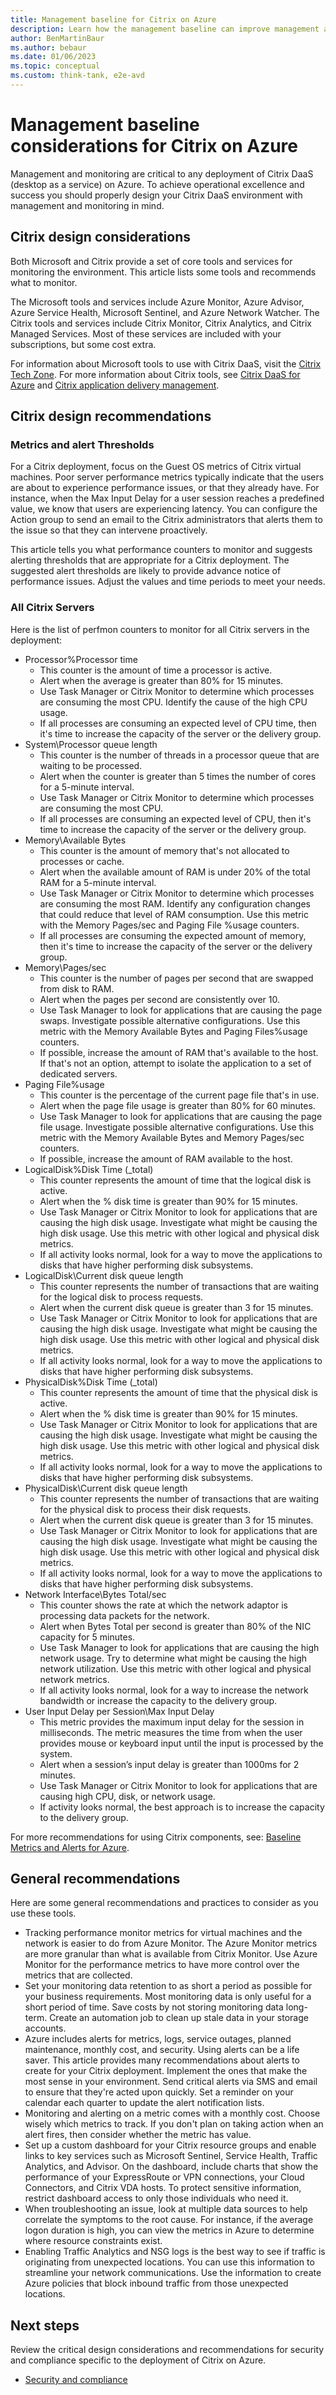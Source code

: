 ```yaml
---
title: Management baseline for Citrix on Azure
description: Learn how the management baseline can improve management and monitoring of Citrix on Azure.
author: BenMartinBaur
ms.author: bebaur
ms.date: 01/06/2023
ms.topic: conceptual
ms.custom: think-tank, e2e-avd
---
```


# Management baseline considerations for Citrix on Azure

Management and monitoring are critical to any deployment of Citrix DaaS (desktop as a service) on Azure. To achieve operational excellence and success you should properly design your Citrix DaaS environment with management and monitoring in mind.

## Citrix design considerations

Both Microsoft and Citrix provide a set of core tools and services for monitoring the environment. This article lists some tools and recommends what to monitor.

The Microsoft tools and services include Azure Monitor, Azure Advisor, Azure Service Health, Microsoft Sentinel, and Azure Network Watcher. The Citrix tools and services include Citrix Monitor, Citrix Analytics, and Citrix Managed Services. Most of these services are included with your subscriptions, but some cost extra.

For information about Microsoft tools to use with Citrix DaaS, visit the [Citrix Tech Zone](https://docs.citrix.com/en-us/tech-zone/design/design-decisions/daas-for-azure.html#microsoft). For more information about Citrix tools, see [Citrix DaaS for Azure](https://docs.citrix.com/en-us/tech-zone/design/design-decisions/daas-for-azure.html#microsoft) and [Citrix application delivery management](https://docs.citrix.com/en-us/tech-zone/design/design-decisions/daas-for-azure.html#citrix-application-delivery-management-adm-service).

## Citrix design recommendations

### Metrics and alert Thresholds

For a Citrix deployment, focus on the Guest OS metrics of Citrix virtual machines. Poor server performance metrics typically indicate that the users are about to experience performance issues, or that they already have. For instance, when the Max Input Delay for a user session reaches a predefined value, we know that users are experiencing latency. You can configure the Action group to send an email to the Citrix administrators that alerts them to the issue so that they can intervene proactively.

This article tells you what performance counters to monitor and suggests alerting thresholds that are appropriate for a Citrix deployment. The suggested alert thresholds are likely to provide advance notice of performance issues. Adjust the values and time periods to meet your needs.

### All Citrix Servers

Here is the list of perfmon counters to monitor for all Citrix servers in the deployment:

- Processor\%Processor time
  - This counter is the amount of time a processor is active.
  - Alert when the average is greater than 80% for 15 minutes.
  - Use Task Manager or Citrix Monitor to determine which processes are consuming the most CPU. Identify the cause of the high CPU usage.
  - If all processes are consuming an expected level of CPU time, then it's time to increase the capacity of the server or the delivery group.
- System\Processor queue length
  - This counter is the number of threads in a processor queue that are waiting to be processed.
  - Alert when the counter is greater than 5 times the number of cores for a 5-minute interval.
  - Use Task Manager or Citrix Monitor to determine which processes are consuming the most CPU.
  - If all processes are consuming an expected level of CPU, then it's time to increase the capacity of the server or the delivery group.
- Memory\Available Bytes
  - This counter is the amount of memory that's not allocated to processes or cache.
  - Alert when the available amount of RAM is under 20% of the total RAM for a 5-minute interval.
  - Use Task Manager or Citrix Monitor to determine which processes are consuming the most RAM. Identify any configuration changes that could reduce that level of RAM consumption. Use this metric with the Memory Pages/sec and Paging File %usage counters.
  - If all processes are consuming the expected amount of memory, then it's time to increase the capacity of the server or the delivery group.
- Memory\Pages/sec
  - This counter is the number of pages per second that are swapped from disk to RAM.
  - Alert when the pages per second are consistently over 10.
  - Use Task Manager to look for applications that are causing the page swaps. Investigate possible alternative configurations. Use this metric with the Memory Available Bytes and Paging Files\%usage counters.
  - If possible, increase the amount of RAM that's available to the host. If that's not an option, attempt to isolate the application to a set of dedicated servers.
- Paging File\%usage
  - This counter is the percentage of the current page file that's in use.
  - Alert when the page file usage is greater than 80% for 60 minutes.
  - Use Task Manager to look for applications that are causing the page file usage. Investigate possible alternative configurations. Use this metric with the Memory Available Bytes and Memory Pages/sec counters.
  - If possible, increase the amount of RAM available to the host.
- LogicalDisk\%Disk Time (_total)
  - This counter represents the amount of time that the logical disk is active.
  - Alert when the % disk time is greater than 90% for 15 minutes.
  - Use Task Manager or Citrix Monitor to look for applications that are causing the high disk usage. Investigate what might be causing the high disk usage. Use this metric with other logical and physical disk metrics.
  - If all activity looks normal, look for a way to move the applications to disks that have higher performing disk subsystems.
- LogicalDisk\Current disk queue length
  - This counter represents the number of transactions that are waiting for the logical disk to process requests.
  - Alert when the current disk queue is greater than 3 for 15 minutes.
  - Use Task Manager or Citrix Monitor to look for applications that are causing the high disk usage. Investigate what might be causing the high disk usage. Use this metric with other logical and physical disk metrics.
  - If all activity looks normal, look for a way to move the applications to disks that have higher performing disk subsystems.
- PhysicalDisk\%Disk Time (_total)
  - This counter represents the amount of time that the physical disk is active.
  - Alert when the % disk time is greater than 90% for 15 minutes.
  - Use Task Manager or Citrix Monitor to look for applications that are causing the high disk usage. Investigate what might be causing the high disk usage. Use this metric with other logical and physical disk metrics.
  - If all activity looks normal, look for a way to move the applications to disks that have higher performing disk subsystems.
- PhysicalDisk\Current disk queue length
  - This counter represents the number of transactions that are waiting for the physical disk to process their disk requests.
  - Alert when the current disk queue is greater than 3 for 15 minutes.
  - Use Task Manager or Citrix Monitor to look for applications that are causing the high disk usage. Investigate what might be causing the high disk usage. Use this metric with other logical and physical disk metrics.
  - If all activity looks normal, look for a way to move the applications to disks that have higher performing disk subsystems.
- Network Interface\Bytes Total/sec
  - This counter shows the rate at which the network adaptor is processing data packets for the network.
  - Alert when Bytes Total per second is greater than 80% of the NIC capacity for 5 minutes.
  - Use Task Manager to look for applications that are causing the high network usage. Try to determine what might be causing the high network utilization. Use this metric with other logical and physical network metrics.
  - If all activity looks normal, look for a way to increase the network bandwidth or increase the capacity to the delivery group.
- User Input Delay per Session\Max Input Delay
  - This metric provides the maximum input delay for the session in milliseconds. The metric measures the time from when the user provides mouse or keyboard input until the input is processed by the system.
  - Alert when a session’s input delay is greater than 1000ms for 2 minutes.
  - Use Task Manager or Citrix Monitor to look for applications that are causing high CPU, disk, or network usage.
  - If activity looks normal, the best approach is to increase the capacity to the delivery group.

For more recommendations for using Citrix components, see: [Baseline Metrics and Alerts for Azure](https://docs.citrix.com/en-us/tech-zone/design/design-decisions/daas-for-azure.html#microsoft).

## General recommendations

Here are some general recommendations and practices to consider as you use these tools.

- Tracking performance monitor metrics for virtual machines and the network is easier to do from Azure Monitor. The Azure Monitor metrics are more granular than what is available from Citrix Monitor. Use Azure Monitor for the performance metrics to have more control over the metrics that are collected.
- Set your monitoring data retention to as short a period as possible for your business requirements. Most monitoring data is only useful for a short period of time. Save costs by not storing monitoring data long-term. Create an automation job to clean up stale data in your storage accounts.
- Azure includes alerts for metrics, logs, service outages, planned maintenance, monthly cost, and security. Using alerts can be a life saver. This article provides many recommendations about alerts to create for your Citrix deployment. Implement the ones that make the most sense in your environment. Send critical alerts via SMS and email to ensure that they're acted upon quickly. Set a reminder on your calendar each quarter to update the alert notification lists.
- Monitoring and alerting on a metric comes with a monthly cost. Choose wisely which metrics to track. If you don't plan on taking action when an alert fires, then consider whether the metric has value.
- Set up a custom dashboard for your Citrix resource groups and enable links to key services such as Microsoft Sentinel, Service Health, Traffic Analytics, and Advisor. On the dashboard, include  charts that show the performance of your ExpressRoute or VPN connections, your Cloud Connectors, and Citrix VDA hosts. To protect sensitive information, restrict dashboard access to only those individuals who need it.
- When troubleshooting an issue, look at multiple data sources to help correlate the symptoms to the root cause. For instance, if the average logon duration is high, you can view the metrics in Azure to determine where resource constraints exist.
- Enabling Traffic Analytics and NSG logs is the best way to see if traffic is originating from unexpected locations. You can use this information to streamline your network communications. Use the information to create Azure policies that block inbound traffic from those unexpected locations.

## Next steps

Review the critical design considerations and recommendations for security and compliance specific to the deployment of Citrix on Azure.

- [Security and compliance](citrix-security-governance-compliance.md)
